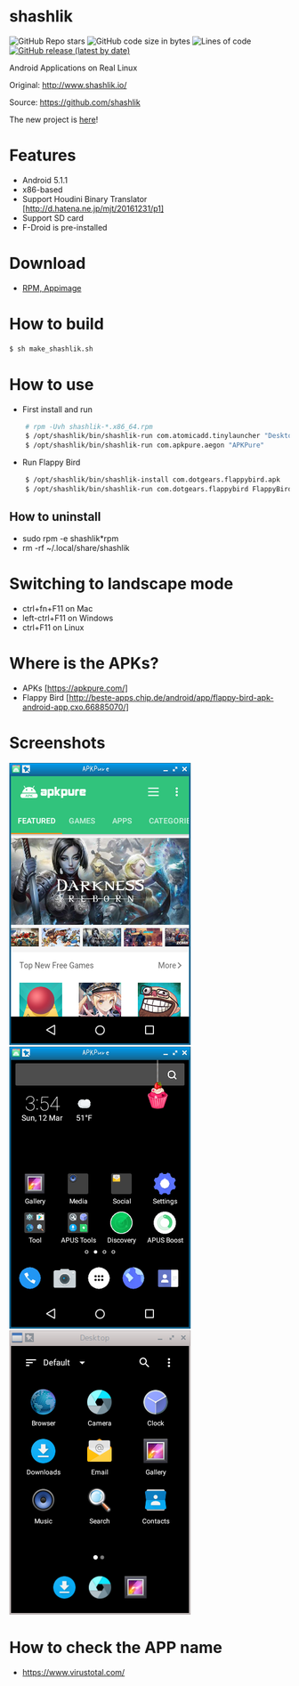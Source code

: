 # shashlik

![GitHub Repo stars](https://img.shields.io/github/stars/yui0/shashlik?style=social)
![GitHub code size in bytes](https://img.shields.io/github/languages/code-size/yui0/shashlik)
![Lines of code](https://img.shields.io/tokei/lines/github/yui0/shashlik)
[![GitHub release (latest by date)](https://img.shields.io/github/v/release/yui0/shashlik)](https://github.com/yui0/shashlik/releases)

Android Applications on Real Linux

Original: http://www.shashlik.io/

Source: https://github.com/shashlik

The new project is [here](https://github.com/yui0/berry-os)!

# Features
- Android 5.1.1
- x86-based
- Support Houdini Binary Translator [http://d.hatena.ne.jp/mjt/20161231/p1]
- Support SD card
- F-Droid is pre-installed

# Download

- [RPM, Appimage](https://github.com/yui0/shashlik/releases)

# How to build

```bash
$ sh make_shashlik.sh
```

# How to use
- First install and run

```bash
	# rpm -Uvh shashlik-*.x86_64.rpm
	$ /opt/shashlik/bin/shashlik-run com.atomicadd.tinylauncher "Desktop"
	$ /opt/shashlik/bin/shashlik-run com.apkpure.aegon "APKPure"
```

- Run Flappy Bird

```bash
	$ /opt/shashlik/bin/shashlik-install com.dotgears.flappybird.apk
	$ /opt/shashlik/bin/shashlik-run com.dotgears.flappybird FlappyBird
```

## How to uninstall

- sudo rpm -e shashlik*rpm
- rm -rf ~/.local/share/shashlik

# Switching to landscape mode
- ctrl+fn+F11 on Mac
- left-ctrl+F11 on Windows
- ctrl+F11 on Linux

# Where is the APKs?
- APKs [https://apkpure.com/]
- Flappy Bird [http://beste-apps.chip.de/android/app/flappy-bird-apk-android-app,cxo.66885070/]

# Screenshots

  ![APKpure](screenshots/apkpure.png)
  ![APUS](screenshots/apus.png)
  ![Desktop](screenshots/desktop.png)

# How to check the APP name
- https://www.virustotal.com/
